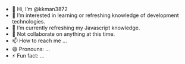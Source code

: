 - 👋 Hi, I’m @kkman3872
- 👀 I’m interested in learning or refreshing knowledge of development technologies.
- 🌱 I’m currently refreshing my Javascript knowledge.
- 💞️ Not collaborate on anything at this time.
- 📫 How to reach me ...
- 😄 Pronouns: ...
- ⚡ Fun fact: ...

<!---
kkman3872/kkman3872 is a ✨ special ✨ repository because its `README.md` (this file) appears on your GitHub profile.
You can click the Preview link to take a look at your changes.
--->
